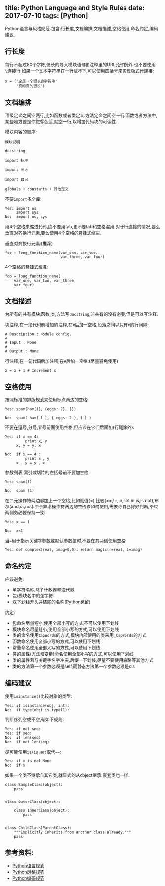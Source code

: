 title: Python Language and Style Rules
date: 2017-07-10
tags: [Python]
---
Python语言与风格规范.包含:行长度,文档编排,文档描述,空格使用,命名约定,编码建议.

<!--more-->
## 行长度
每行不超过80个字符,仅长的导入模块语句和注释里的URL允许例外.也不要使用`\`连接行.如果一个文本字符串在一行放不下,可以使用圆括号来实现隐式行连接:
```
x = ('这是一个很长的字符串'
     '真的真的很长')
```

## 文档编排
顶级定义之间空两行,比如函数或者类定义.方法定义之间空一行.函数或者方法中,某些地方要是你觉得合适,就空一行,以增加代码块的可读性.

模块内容的顺序:
```
模块说明

docstring

import 标准

import 三方

import 自己

globals + constants + 其他定义
```

不要`import`多个库:
```
Yes: import os
     import sys
No:  import os, sys
```

用4个空格来缩进代码,绝不要用tab,更不要tab和空格混用.对于行连接的情况,要么垂直对齐换行元素,要么使用4个空格的悬挂式缩进.

垂直对齐换行元素:(推荐)
```
foo = long_function_name(var_one, var_two,
                         var_three, var_four)
```

4个空格的悬挂式缩进:
```
foo = long_function_name(
    var_one, var_two, var_three,
    var_four)
```

## 文档描述
为所有的共有模块,函数,类,方法写`docstring`,非共有的没有必要,但是可以写注释.

块注释,在一段代码前增加的注释,在`#`后加一空格,段落之间以只有`#`的行间隔:
```
# Description : Module config.
# 
# Input : None
#
# Output : None
```

行注释,在一句代码后加注释,在`#`后加一空格:(尽量避免使用)
```
x = x + 1 # Increment x
```

## 空格使用
按照标准的排版规范来使用标点两边的空格:
```
Yes: spam(ham[1], {eggs: 2}, [])
```
```
No:  spam( ham[ 1 ], { eggs: 2 }, [ ] )
```

不要在逗号,分号,冒号前面使用空格,但应该在它们后面加(行尾除外):
```
Yes: if x == 4:
         print x, y
     x, y = y, x
```
```
No:  if x == 4 :
         print x , y
     x , y = y , x
```

参数列表,索引或切片的左括号前不要加空格:
```
Yes: spam(1)
```
```
No:  spam (1)
```

在二元操作符两边都加上一个空格,比如赋值(=),比较(==,!=,in,not in,is,is not),布尔(and,or,not).至于算术操作符两边的空格该如何使用,需要你自己好好判断,不过两侧务必要保持一致:
```
Yes: x == 1
```
```
No:  x<1
```

当`=`用于指示关键字参数或默认参数值时,不要在其两侧使用空格:
```
Yes: def complex(real, imag=0.0): return magic(r=real, i=imag)
```

## 命名约定
应该避免:

- 单字符名称,除了计数器和迭代器
- 包/模块名中的连字符`-`
- 双下划线开头并结尾的名称(Python保留)

约定:

- 包命名尽量短小,使用全部小写的方式,不可以使用下划线
- 模块命名尽量短小,使用全部小写的方式,可以使用下划线
- 类的命名使用`CapWords`的方式,模块内部使用的类采用`_CapWords`的方式
- 函数命名使用全部小写的方式,可以使用下划线
- 常量命名使用全部大写的方式,可以使用下划线
- 类的属性(方法和变量)命名使用全部小写的方式,可以使用下划线
- 类的属性若与关键字名字冲突,后缀一下划线,尽量不要使用缩略等其他方式
- 类的方法第一个参数必须是self,而静态方法第一个参数必须是cls

## 编码建议
使用`isinstance()`比较对象的类型:
```
Yes: if isinstance(obj, int):
No:  if type(obj) is type(1):
```

判断序列空或不空,有如下规则:
```
Yes: if not seq:
Yes: if seq:
No:  if len(seq)
No:  if not len(seq)
```

尽可能使用`is/is not`取代`==`:
```
Yes: if x is not None
No:  if x
```

如果一个类不继承自其它类,就显式的从object继承.嵌套类也一样:
```
class SampleClass(object):
    pass


class OuterClass(object):

    class InnerClass(object):
        pass


class ChildClass(ParentClass):
    """Explicitly inherits from another class already."""
    pass
```

## 参考资料:
- [Python语言规范](http://zh-google-styleguide.readthedocs.io/en/latest/google-python-styleguide/python_language_rules/)
- [Python风格规范](http://zh-google-styleguide.readthedocs.io/en/latest/google-python-styleguide/python_style_rules/)
- [Python编码规范](http://www.runoob.com/w3cnote/google-python-styleguide.html)